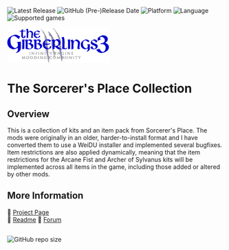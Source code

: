 ![Latest Release](https://img.shields.io/github/v/release/Gibberlings3/SP_Collection?include_prereleases&color=blue) 
![GitHub (Pre-)Release Date](https://img.shields.io/github/release-date-pre/Gibberlings3/SP_Collection?color=gold)
![Platform](https://img.shields.io/static/v1?label=platform&message=windows%20%7C%20macOS%20%7C%20linux%20%7C%20Project%20Infinity&color=informational)
![Language](https://img.shields.io/static/v1?label=language&message=English%20%7C%20Czech%20%7C%20French%20%7C%20German%20%7C%20Italian%20%7C%20Russian%20%7C%20Spanish&color=limegreen)
![Supported games](https://img.shields.io/static/v1?label=supported%20games&message=BG2%20%7C%20BGT%20%7C%20BGEE%20%7C%20BG2EE%20%7C%20EET%20%7C%20IWDEE%20%7C%20IWD-in-BG2&color=dodgerblue)

![The G3 Logo](https://raw.githubusercontent.com/Gibberlings3/.github/master/profile/g3_neutral.png)

# The Sorcerer's Place Collection


## Overview

This is a collection of kits and an item pack from Sorcerer's Place. The mods were originally in an older, harder-to-install format and I have converted them to use a WeiDU installer and implemented several bugfixes. Item restrictions are also applied dynamically, meaning that the item restrictions for the Arcane Fist and Archer of Sylvanus kits will be implemented across all items in the game, including those added or altered by other mods.

## More Information

:page_facing_up: [Project Page](https://www.gibberlings3.net/mods/kits/spc/)  
:page_facing_up: [Readme](https://gibberlings3.github.io/Documentation/readmes/readme-spstuff.html)
:page_facing_up: [Forum](https://www.gibberlings3.net/forum/28-miscellaneous-released-mods/) 

## 

![GitHub repo size](https://img.shields.io/github/repo-size/Gibberlings3/SP_Collection?style=plastic&label=repo%20size)